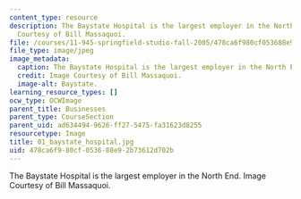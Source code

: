 ```yaml
---
content_type: resource
description: The Baystate Hospital is the largest employer in the North End. Image
  Courtesy of Bill Massaquoi.
file: /courses/11-945-springfield-studio-fall-2005/478ca6f980cf053688e92b73612d702b_01_baystate_hospital.jpg
file_type: image/jpeg
image_metadata:
  caption: The Baystate Hospital is the largest employer in the North End.
  credit: Image Courtesy of Bill Massaquoi.
  image-alt: Baystate.
learning_resource_types: []
ocw_type: OCWImage
parent_title: Businesses
parent_type: CourseSection
parent_uid: ad634494-9626-ff27-5475-fa31623d8255
resourcetype: Image
title: 01_baystate_hospital.jpg
uid: 478ca6f9-80cf-0536-88e9-2b73612d702b
---
```

The Baystate Hospital is the largest employer in the North End. Image Courtesy of Bill Massaquoi.